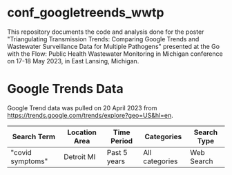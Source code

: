 # conf_googletreends_wwtp

This repository documents the code and analysis done for the poster "Triangulating Transmission Trends: Comparing Google Trends and Wastewater Surveillance Data for Multiple Pathogens" presented at the Go with the Flow: Public Health Wastewater Monitoring in Michigan conference on 17-18 May 2023, in East Lansing, Michigan.

# Google Trends Data

Google Trend data was pulled on 20 April 2023 from https://trends.google.com/trends/explore?geo=US&hl=en.

| Search Term | Location Area | Time Period | Categories | Search Type |
| --- | --- | --- | --- | --- |
| "covid symptoms" | Detroit MI | Past 5 years | All categories | Web Search |
